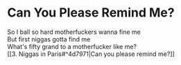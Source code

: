 # Can You Please Remind Me?

So I ball so hard motherfuckers wanna fine me  
But first niggas gotta find me  
What's fifty grand to a motherfucker like me?  
[[3. Niggas in Paris#^4d7971|Can you please remind me?]]  
